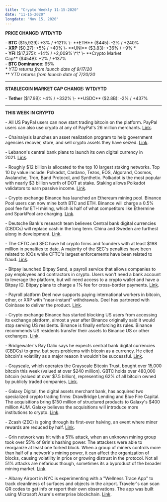 ```yaml
---
title: "Crypto Weekly 11-15-2020"
date: "11-15-2020"
longdate: "Nov 15, 2020"
---
```


**PRICE CHANGE: WTD/YTD**

\- **BTC** ($15,929): +3% / +121%  
\- **ETH** ($445): -2% / +240%  
\- **XRP** ($0.27): +5% / +40%  
\- **UNI** ($3.83): +36% / +9% \*  
\- **YFI** ($17,375): +14% / +2,009% \*\*  
\- **Crypto Market Cap** ($454B): +2% / +137%   
\- **BTC Dominance**: 65%  
*\* YTD returns from launch date of 9/17/20  
\*\* YTD returns from launch date of 7/20/20*



---

**STABLECOIN MARKET CAP CHANGE: WTD/YTD**

\- **Tether** ($17.9B): +4% / +332%  
\- **USDC** ($2.8B): -2% / +437%



---

**THIS WEEK IN CRYPTO**

\- All US PayPal users can now start trading bitcoin on the platform. PayPal users can also use crypto at any of PayPal's 26 million merchants. [Link](https://decrypt.co/48042/paypal-launches-crypto-trading-for-us-users).   
  
\- Chainalysis launches an asset realization program to help government agencies recover, store, and sell crypto assets they have seized. [Link](https://news.bitcoin.com/chainalysis-launches-program-to-store-and-sell-seized-crypto-assets-for-governments/).   
  
\- Lebanon's central bank plans to launch its own digital currency in 2021. [Link](https://www.theblockcrypto.com/linked/84161/lebanon-central-bank-digital-currency-2021).   
  
\- Roughly $12 billion is allocated to the top 10 largest staking networks. Top 10 by value include: Polkadot, Cardano, Tezos, EOS, Algorand, Cosmos, Avalanche, Tron, Band Protocol, and Synthetix. Polkadot is the most popular with nearly $3 billion worth of DOT at stake. Staking allows Polkadot validators to earn passive income. [Link](https://www.theblockcrypto.com/linked/84526/polkadot-most-popular-network-staking-dot-token).   
  
\- Crypto exchange Binance has launched an Ethereum mining pool. Binance Pool users can now mine both BTC and ETH. Binance will charge a 0.5% pool fee for ETH mining, which is half of what competitors like Ethermine and SparkPool are charging. [Link](https://www.theblockcrypto.com/linked/84505/binance-ethereum-mining-pool-lower-fees).   
  
\- Deutsche Bank's research team believes Central bank digital currencies (CBDCs) will replace cash in the long term. China and Sweden are furthest along in development. [Link](https://www.theblockcrypto.com/post/84516/deutsche-bank-cbdc-will-replace-cash).   
  
\- The CFTC and SEC have hit crypto firms and founders with at least $198 million in penalties to date. A majority of the SEC's penalties have been related to ICOs while CFTC's largest enforcements have been related to fraud. [Link](https://www.theblockcrypto.com/linked/84544/u-s-regulators-have-hit-crypto-firms-with-at-least-198-million-in-financial-penalties-to-date).   
  
\- Bitpay launched Bitpay Send, a payroll service that allows companies to pay employees and contractors in crypto. Users won't need a bank account to leverage the platform, but will need access to a crypto wallet and have a Bitpay ID. Bitpay plans to charge a 1% fee for cross-border payments. [Link](https://news.bitcoin.com/bitpay-launches-new-payroll-service-for-companies-that-opt-to-pay-employees-in-crypto/).   
  
\- Payroll platform Deel now supports paying international workers in bitcoin, ether, or XRP with "near-instant" withdrawals. Deel has partnered with Coinbase to deliver the product. [Link](https://www.theblockcrypto.com/linked/84255/andreesen-horowitz-backed-deel-launches-crypto-payroll-tool).   
  
\- Crypto exchange Binance has started blocking US users from accessing its exchange platform, almost a year after Binance originally said it would stop serving US residents. Binance is finally enforcing its rules. Binance recommends US residents transfer their assets to Binance US or other exchanges. [Link](https://www.theblockcrypto.com/post/84020/binance-blocking-us-users-exchange-email-2).   
  
\- Bridgewater's Ray Dalio says he expects central bank digital currencies (CBDCs) to grow, but sees problems with bitcoin as a currency. He cited bitcoin's volatility as a major reason it wouldn't be successful. [Link](https://www.theblockcrypto.com/linked/84313/bridgewater-ray-dalio-bitcoin-criticism).   
  
\- Grayscale, which operates the Grayscale Bitcoin Trust, bought over 15,000 bitcoin this week (valued at over $240 million). GBTC holds over 480,000 bitcoin (valued at over $7.5 billion), representing 62% of all bitcoin owned by publicly traded companies. [Link](https://decrypt.co/48277/grayscale-buys-240m-in-bitcoin-in-largest-capital-raise-week-ever).   
  
\- Galaxy Digital, the digital assets merchant bank, has acquired two specialized crypto trading firms: DrawBridge Lending and Blue Fire Capital. The acquisitions bring $150 million of structured products to Galaxy's $400 million AUM. Galaxy believes the acquisitions will introduce more institutions to crypto. [Link](https://www.forbes.com/sites/tatianakoffman/2020/11/13/galaxy-digital-doubles-down-on-crypto-trading-businessacquires-drawbridge-lending-and-blue-fire-capital/?sh=601ed479451a).   
  
\- Zcash (ZEC) is going through its first-ever halving, an event where miner rewards are reduced by half. [Link](https://cryptocurrencyhub.io/zcash-halving-is-coming-36d9dc266052).   
  
\- Grin network was hit with a 51% attack, when an unknown mining group took over 55% of Grin's hashing power. The attackers were able to reorganize at least one forked block. When a group of miners controls more than half of a network's mining power, it can affect the organization of blocks, causing volatility in price or growing distrust in the protocol. Not all 51% attacks are nefarious though, sometimes its a byproduct of the broader mining market. [Link](https://cointelegraph.com/news/grin-network-hit-with-51-attack-while-grin-token-remains-resilient).    
  
\- Albany Airport in NYC is experimenting with a "Wellness Trace App" to track cleanliness of surfaces and objects in the airport. Traveler's can scan QR codes to get info or report their own observations. The app was built using Microsoft Azure's enterprise blockchain. [Link](https://cointelegraph.com/news/a-new-york-airport-test-pilots-blockchain-based-coronavirus-cleanliness-app).